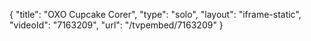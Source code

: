 {
    "title": "OXO Cupcake Corer",
    "type": "solo",
    "layout": "iframe-static",
    "videoId": "7163209",
    "url": "\/tvpembed\/7163209"
}